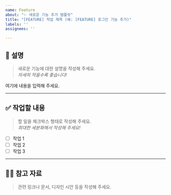 ```yaml
---
name: Feature
about: "✨ 새로운 기능 추가 템플릿"
title: "[FEATURE] 작업 제목 (예: [FEATURE] 로그인 기능 추가)"
labels: ''
assignees: ''

---
```


## 📄 설명
> 새로운 기능에 대한 설명을 작성해 주세요.  
> _자세히 적을수록 좋습니다!_

<!-- 아래에 입력 -->
여기에 내용을 입력해 주세요.

---

## ✅ 작업할 내용
> 할 일을 체크박스 형태로 작성해 주세요.  
> _최대한 세분화해서 작성해 주세요!_

- [ ] 작업 1
- [ ] 작업 2
- [ ] 작업 3

---

## 🙋🏻 참고 자료
> 관련 링크나 문서, 디자인 시안 등을 작성해 주세요.